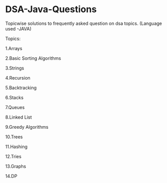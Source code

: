 # DSA-Java-Questions

Topicwise solutions to frequently asked question on dsa topics. (Language used -JAVA)

Topics:

1.Arrays

2.Basic Sorting Algorithms

3.Strings

4.Recursion

5.Backtracking

6.Stacks

7.Queues

8.Linked List

9.Greedy Algorithms

10.Trees

11.Hashing

12.Tries

13.Graphs 

14.DP
